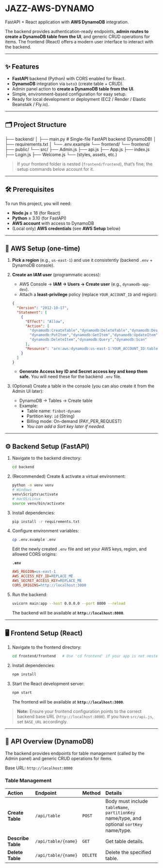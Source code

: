 # JAZZ-AWS-DYNAMO

FastAPI + React application with **AWS DynamoDB** integration.

The backend provides authentication-ready endpoints, **admin routes to create a DynamoDB table from the UI**, and generic CRUD operations for items. The frontend (React) offers a modern user interface to interact with the backend.

---

## ✨ Features

- **FastAPI** backend (Python) with CORS enabled for React.
- **DynamoDB** integration via `boto3` (create table + CRUD).
- Admin panel action to **create a DynamoDB table from the UI**.
- Simple, environment-based configuration for easy setup.
- Ready for local development or deployment (EC2 / Render / Elastic Beanstalk / Fly.io).

---

## 🗂️ Project Structure

├── backend/
│ ├── main.py # Single-file FastAPI backend (DynamoDB)
│ ├── requirements.txt
│ └── .env.example
└── frontend/
└── frontend/
├── public/
└── src/
├── Admin.js
├── api.js
├── App.js
├── index.js
├── Login.js
├── Welcome.js
└── (styles, assets, etc.)


> If your frontend folder is nested (`frontend/frontend`), that’s fine; the setup commands below account for it.

---

## 🛠️ Prerequisites

To run this project, you will need:

- **Node.js** $\geq$ 18 (for React)
- **Python** $\geq$ 3.10 (for FastAPI)
- **AWS account** with access to DynamoDB
- (Local only) **AWS credentials** (see **AWS Setup** below)

---

## 🔐 AWS Setup (one-time)

1.  **Pick a region** (e.g., `us-east-1`) and use it consistently (backend `.env` + DynamoDB console).

2.  **Create an IAM user** (programmatic access):
    * AWS Console $\rightarrow$ **IAM $\rightarrow$ Users $\rightarrow$ Create user** (e.g., `dynamodb-app-dev`).
    * Attach a **least-privilege** policy (replace `YOUR_ACCOUNT_ID` and region):

    ```json
    {
      "Version": "2012-10-17",
      "Statement": [
        {
          "Effect": "Allow",
          "Action": [
            "dynamodb:CreateTable","dynamodb:DeleteTable","dynamodb:DescribeTable",
            "dynamodb:PutItem","dynamodb:GetItem","dynamodb:UpdateItem",
            "dynamodb:DeleteItem","dynamodb:Query","dynamodb:Scan"
          ],
          "Resource": "arn:aws:dynamodb:us-east-1:YOUR_ACCOUNT_ID:table/finbot-*"
        }
      ]
    }
    ```
    * **Generate Access key ID and Secret access key and keep them safe.** You will need these for the backend `.env` file.

3.  (Optional) Create a table in the console (you can also create it from the Admin UI later):
    * DynamoDB $\rightarrow$ Tables $\rightarrow$ Create table
    * Example:
        * Table name: `finbot-dynamo`
        * Partition key: `id` (String)
        * Billing mode: On-demand (PAY\_PER\_REQUEST)
        * *You can add a Sort key later if needed.*

---

## ⚙️ Backend Setup (FastAPI)

1.  Navigate to the backend directory:
    ```bash
    cd backend
    ```

2.  (Recommended) Create & activate a virtual environment:
    ```bash
    python -m venv venv
    # Windows
    venv\Scripts\activate
    # macOS/Linux
    source venv/bin/activate
    ```

3.  Install dependencies:
    ```bash
    pip install -r requirements.txt
    ```

4.  Configure environment variables:
    ```bash
    cp .env.example .env
    ```
    Edit the newly created `.env` file and set your AWS keys, region, and allowed CORS origins:

    **`.env`**
    ```ini
    AWS_REGION=us-east-1
    AWS_ACCESS_KEY_ID=REPLACE_ME
    AWS_SECRET_ACCESS_KEY=REPLACE_ME
    CORS_ORIGINS=http://localhost:3000
    ```

5.  Run the backend:
    ```bash
    uvicorn main:app --host 0.0.0.0 --port 8000 --reload
    ```
    The backend will be available at **`http://localhost:8000`**.

---

## 🖥️ Frontend Setup (React)

1.  Navigate to the frontend directory:
    ```bash
    cd frontend/frontend   # Use 'cd frontend' if your app is not nested
    ```

2.  Install dependencies:
    ```bash
    npm install
    ```

3.  Start the React development server:
    ```bash
    npm start
    ```
    The frontend will be available at **`http://localhost:3000`**.

> **Note:** Ensure your frontend configuration points to the correct backend base URL (`http://localhost:8000`). If you have `src/api.js`, set `BASE_URL` accordingly.

---

## 🔌 API Overview (DynamoDB)

The backend provides endpoints for table management (called by the Admin panel) and generic CRUD operations for items.

Base URL: `http://localhost:8000`

### Table Management

| Action | Endpoint | Method | Details |
| :--- | :--- | :--- | :--- |
| **Create Table** | `/api/table` | `POST` | Body must include `tableName`, `partitionKey` name/type, and optional `sortKey` name/type. |
| **Describe Table** | `/api/table/{name}` | `GET` | Get table details. |
| **Delete Table** | `/api/table/{name}` | `DELETE` | Delete the specified table. |

